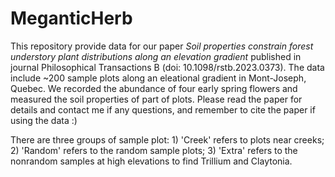 # MeganticHerb
This repository provide data for our paper _Soil properties constrain forest understory plant distributions along an elevation gradient_ published in journal Philosophical Transactions B (doi: 10.1098/rstb.2023.0373). The data include ~200 sample plots along an eleational gradient in Mont-Joseph, Quebec. We recorded the abundance of four early spring flowers and measured the soil properties of part of plots. Please read the paper for details and contact me if any questions, and remember to cite the paper if using the data :)

There are three groups of sample plot: 1) 'Creek' refers to plots near creeks; 2) 'Random' refers to the random sample plots; 3) 'Extra' refers to the nonrandom samples at high elevations to find Trillium and Claytonia. 

